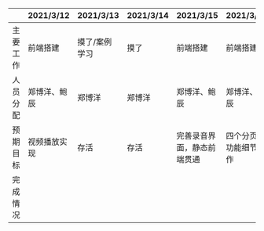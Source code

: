 |          | 2021/3/12    | 2021/3/13     | 2021/3/14 | 2021/3/15                  | 2021/3/16              | 2021/3/17          | 2021/3/18           |
| -------- | ------------ | ------------- | --------- | -------------------------- | ---------------------- | ------------------ | ------------------- |
| 主要工作 | 前端搭建     | 摸了/案例学习 | 摸了      | 前端搭建                   | 前端搭建               | 前端搭建           | 前端搭建            |
| 人员分配 | 郑博洋、鲍辰 | 郑博洋        | 郑博洋    | 郑博洋、鲍辰               | 郑博洋、鲍辰           | 郑博洋、鲍辰       | 郑博洋、鲍辰        |
| 预期目标 | 视频播放实现 | 存活          | 存活      | 完善录音界面，静态前端贯通 | 四个分页面功能细节制作 | 功能完善、查漏补缺 | 整体逻辑优化&ui美化 |
| 完成情况 |              |               |           |                            |                        |                    |                     |
